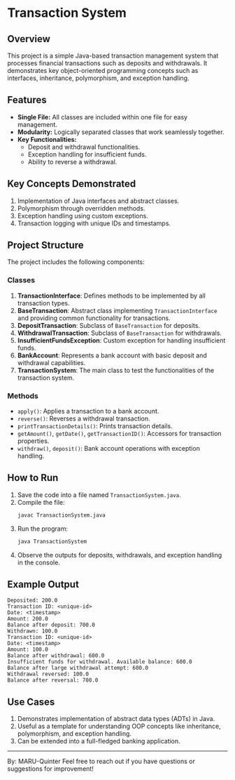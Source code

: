 # Transaction System

## Overview
This project is a simple Java-based transaction management system that processes financial transactions such as deposits and withdrawals. It demonstrates key object-oriented programming concepts such as interfaces, inheritance, polymorphism, and exception handling.

## Features
- **Single File:** All classes are included within one file for easy management.
- **Modularity:** Logically separated classes that work seamlessly together.
- **Key Functionalities:**
  - Deposit and withdrawal functionalities.
  - Exception handling for insufficient funds.
  - Ability to reverse a withdrawal.

## Key Concepts Demonstrated
1. Implementation of Java interfaces and abstract classes.
2. Polymorphism through overridden methods.
3. Exception handling using custom exceptions.
4. Transaction logging with unique IDs and timestamps.

## Project Structure
The project includes the following components:

### Classes
1. **TransactionInterface**: Defines methods to be implemented by all transaction types.
2. **BaseTransaction**: Abstract class implementing `TransactionInterface` and providing common functionality for transactions.
3. **DepositTransaction**: Subclass of `BaseTransaction` for deposits.
4. **WithdrawalTransaction**: Subclass of `BaseTransaction` for withdrawals.
5. **InsufficientFundsException**: Custom exception for handling insufficient funds.
6. **BankAccount**: Represents a bank account with basic deposit and withdrawal capabilities.
7. **TransactionSystem**: The main class to test the functionalities of the transaction system.

### Methods
- `apply()`: Applies a transaction to a bank account.
- `reverse()`: Reverses a withdrawal transaction.
- `printTransactionDetails()`: Prints transaction details.
- `getAmount()`, `getDate()`, `getTransactionID()`: Accessors for transaction properties.
- `withdraw()`, `deposit()`: Bank account operations with exception handling.

## How to Run
1. Save the code into a file named `TransactionSystem.java`.
2. Compile the file:
   ```bash
   javac TransactionSystem.java
   ```
3. Run the program:
   ```bash
   java TransactionSystem
   ```
4. Observe the outputs for deposits, withdrawals, and exception handling in the console.

## Example Output
```
Deposited: 200.0
Transaction ID: <unique-id>
Date: <timestamp>
Amount: 200.0
Balance after deposit: 700.0
Withdrawn: 100.0
Transaction ID: <unique-id>
Date: <timestamp>
Amount: 100.0
Balance after withdrawal: 600.0
Insufficient funds for withdrawal. Available balance: 600.0
Balance after large withdrawal attempt: 600.0
Withdrawal reversed: 100.0
Balance after reversal: 700.0
```

## Use Cases
1. Demonstrates implementation of abstract data types (ADTs) in Java.
2. Useful as a template for understanding OOP concepts like inheritance, polymorphism, and exception handling.
3. Can be extended into a full-fledged banking application.


---
By: MARU-Quinter
Feel free to reach out if you have questions or suggestions for improvement!

